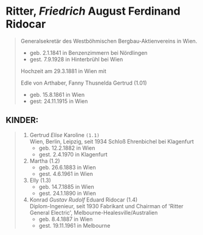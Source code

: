 # Ritter, *Friedrich* August Ferdinand Ridocar

> Generalsekretär des Westböhmischen Bergbau-Aktienvereins in Wien.
>
> -   geb. 2.1.1841 in Benzenzimmern bei Nördlingen
> -   gest. 7.9.1928 in Hinterbrühl bei Wien
>
> Hochzeit am 29.3.1881 in Wien mit
>
> Edle von Arthaber, Fanny Thusnelda Gertrud (1.01)
>
> -   geb. 15.8.1861 in Wien
> -   gest: 24.11.1915 in Wien

## KINDER:

> 1.  Gertrud *Elise* Karoline `(1.1)`\
>     Wien, Berlin, Leipzig, seit 1934 Schloß Ehrenbichel bei Klagenfurt
>     -   geb. 12.2.1882 in Wien
>     -   gest. 2.4.1970 in Klagenfurt
> 2.  Martha (1.2)
>     -   geb. 26.6.1883 in Wien
>     -   gest. 4.6.1961 in Wien
> 3.  Elly (1.3)
>     -   geb. 14.7.1885 in Wien
>     -   gest. 24.1.1890 in Wien
> 4.  Konrad *Gustav Rudolf* Eduard Ridocar (1.4)\
>     Diplom-Ingenieur, seit 1930 Fabrikant und Chairman of 'Ritter
>     General Electric', Melbourne-Healesville/Australien
>     -   geb. 8.4.1887 in Wien
>     -   gest. 19.11.1961 in Melbourne
